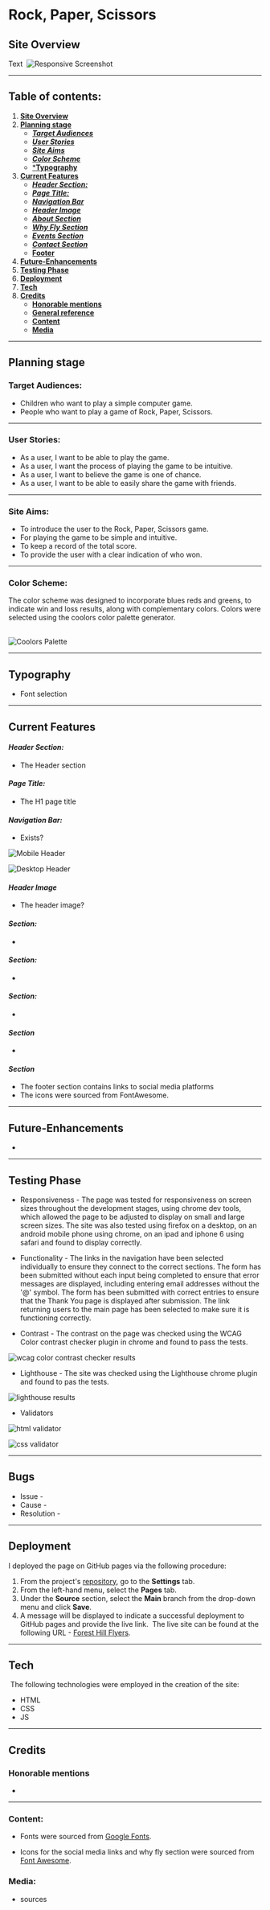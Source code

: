 # **Rock, Paper, Scissors**
## **Site Overview**

Text
​
![Responsive Screenshot](/url.jpg)
***

## Table of contents:
1. [**Site Overview**](#site-overview)
1. [**Planning stage**](#planning-stage)
    * [***Target Audiences***](#target-audiences)
    * [***User Stories***](#user-stories)
    * [***Site Aims***](#site-aims)
    * [***Color Scheme***](#color-scheme)
    * [***Typography**](#typography)
1. [**Current Features**](#current-features)
    * [***Header Section:***](#header-section)
    * [***Page Title:***](#page-title)
    * [***Navigation Bar***](#navigation-bar)
    * [***Header Image***](#header-image)
    * [***About Section***](#about-section)
    * [***Why Fly Section***](#why-fly-section)
    * [***Events Section***](#events-section)
    * [***Contact Section***](#contact-section)
    * [**Footer**](#footer)
1. [**Future-Enhancements**](#future-enhancements)
1. [**Testing Phase**](#testing-phase)
1. [**Deployment**](#deployment)
1. [**Tech**](#tech)
1. [**Credits**](#credits)
    * [**Honorable mentions**](#honorable-mentions)
    * [**General reference**](#general-reference)
    * [**Content**](#content)
    * [**Media**](#media)
***

## **Planning stage**
### **Target Audiences:**

* Children who want to play a simple computer game.
* People who want to play a game of Rock, Paper, Scissors.
***
### **User Stories:**

* As a user, I want to be able to play the game.
* As a user, I want the process of playing the game to be intuitive.
* As a user, I want to believe the game is one of chance.
* As a user, I want to be able to easily share the game with friends.
***

### **Site Aims:**

* To introduce the user to the Rock, Paper, Scissors game.
* For playing the game to be simple and intuitive.
* To keep a record of the total score.
* To provide the user with a clear indication of who won.
***

### **Color Scheme:**

The color scheme was designed to incorporate blues reds and greens, to indicate win and loss results, along with complementary colors.
Colors were selected using the coolors color palette generator.  <br><br>

![Coolors Palette](/docs/url.jpg)
***

## **Typography**

* Font selection
***

## **Current Features**

#### *Header Section:*

* The Header section

#### *Page Title:*

* The H1 page title
​
#### *Navigation Bar:*

* Exists?

![Mobile Header](/url.jpg)

![Desktop Header](/url.jpg)

#### *Header Image*

* The header image?
​
#### *Section:*

* 

#### *Section:*

* 

#### *Section:*

* 

#### *Section*

*

#### *Section*

* The footer section contains links to social media platforms
* The icons were sourced from FontAwesome.
***

## **Future-Enhancements**

* 
***

## **Testing Phase**

* Responsiveness - The page was tested for responsiveness on screen sizes throughout the development stages, using chrome dev tools, which allowed the page to be adjusted to display on small and large screen sizes.  The site was also tested using firefox on a desktop, on an android mobile phone using chrome, on an ipad and iphone 6 using safari and found to display correctly.
​
* Functionality - The links in the navigation have been selected individually to ensure they connect to the correct sections.  The form has been submitted without each input being completed to ensure that error messages are displayed, including entering email addresses without the '@' symbol.  The form has been submitted with correct entries to ensure that the Thank You page is displayed after submission.  The link returning users to the main page has been selected to make sure it is functioning correctly.

* Contrast - The contrast on the page was checked using the WCAG Color contrast checker plugin in chrome and found to pass the tests.

![wcag color contrast checker results](/url.jpg)

* Lighthouse - The site was checked using the Lighthouse chrome plugin and found to pas the tests.

![lighthouse results](/url.jpg)
​
* Validators

![html validator](/docs/html-validator.jpg)

![css validator](/docs/css-validation.jpg)
***

## **Bugs**

* Issue - 
* Cause - 
* Resolution -  
***

## **Deployment**

I deployed the page on GitHub pages via the following procedure:
​
1. From the project's [repository](https://github.com/broken-helix/url), go to the **Settings** tab.
2. From the left-hand menu, select the **Pages** tab.
3. Under the **Source** section, select the **Main** branch from the drop-down menu and click **Save**.
4. A message will be displayed to indicate a successful deployment to GitHub pages and provide the live link.
​
The live site can be found at the following URL - [Forest Hill Flyers](https://broken-helix.github.io/url/).
***

## **Tech**
​
The following technologies were employed in the creation of the site:
​
- HTML
- CSS
- JS
***

## **Credits**

### **Honorable mentions**

* 
***

### **Content:**

* Fonts were sourced from [Google Fonts](https://fonts.google.com/).

* Icons for the social media links and why fly section were sourced from [Font Awesome](https://fontawesome.com/icons).

### **Media:**

* sources